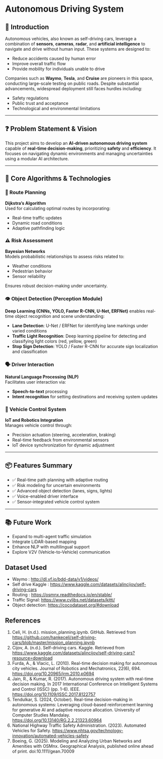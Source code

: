# Autonomous Driving System

## 📌 Introduction

Autonomous vehicles, also known as self-driving cars, leverage a combination of **sensors**, **cameras**, **radar**, and **artificial intelligence** to navigate and drive without human input. These systems are designed to:

- Reduce accidents caused by human error  
- Improve overall traffic flow  
- Provide mobility for individuals unable to drive  

Companies such as **Waymo**, **Tesla**, and **Cruise** are pioneers in this space, conducting large-scale testing on public roads. Despite substantial advancements, widespread deployment still faces hurdles including:

- Safety regulations  
- Public trust and acceptance  
- Technological and environmental limitations  

---

## ❓ Problem Statement & Vision

This project aims to develop an **AI-driven autonomous driving system** capable of **real-time decision-making**, prioritizing **safety** and **efficiency**. It focuses on navigating dynamic environments and managing uncertainties using a modular AI architecture.

---

## 🔧 Core Algorithms & Technologies

### 📍 Route Planning
**Dijkstra’s Algorithm**  
Used for calculating optimal routes by incorporating:
- Real-time traffic updates  
- Dynamic road conditions  
- Adaptive pathfinding logic  

### ⚠️ Risk Assessment
**Bayesian Networks**  
Models probabilistic relationships to assess risks related to:
- Weather conditions  
- Pedestrian behavior  
- Sensor reliability  

Ensures robust decision-making under uncertainty.

### 👁️ Object Detection (Perception Module)
**Deep Learning (CNNs, YOLO, Faster R-CNN, U-Net, ERFNet)** enables real-time object recognition and scene understanding:
- **Lane Detection**: U-Net / ERFNet for identifying lane markings under varied conditions  
- **Traffic Light Recognition**: Deep learning pipeline for detecting and classifying light colors (red, yellow, green)  
- **Stop Sign Detection**: YOLO / Faster R-CNN for accurate sign localization and classification  

### 🗣️ Driver Interaction
**Natural Language Processing (NLP)**  
Facilitates user interaction via:
- **Speech-to-text** processing  
- **Intent recognition** for setting destinations and receiving system updates  

### 🚗 Vehicle Control System
**IoT and Robotics Integration**  
Manages vehicle control through:
- Precision actuation (steering, acceleration, braking)  
- Real-time feedback from environmental sensors  
- IoT device synchronization for dynamic adjustment  

---

## 📦 Features Summary

- ✅ Real-time path planning with adaptive routing  
- ✅ Risk modeling for uncertain environments  
- ✅ Advanced object detection (lanes, signs, lights)  
- ✅ Voice-enabled driver interface  
- ✅ Sensor-integrated vehicle control system  

---

## 📚 Future Work

- Expand to multi-agent traffic simulation  
- Integrate LiDAR-based mapping  
- Enhance NLP with multilingual support  
- Explore V2V (Vehicle-to-Vehicle) communication

## Dataset Used

- Waymo : http://dl.yf.io/bdd-data/v1/videos/
- Self drive Kaggle : https://www.kaggle.com/datasets/alincijov/self-driving-cars
- Routing : https://osmnx.readthedocs.io/en/stable/
- Traffic Signal: https://www.cvlibs.net/datasets/kitti/
- Object detection: https://cocodataset.org/#download

## References

1. Celi, H. (n.d.). mission_planning.ipynb. GitHub. Retrieved from https://github.com/hankeceli/self-driving-cars/blob/master/mission_planning.ipynb
2. Cijov, A. (n.d.). Self-driving cars. Kaggle. Retrieved from https://www.kaggle.com/datasets/alincijov/self-driving-cars?resource=download
3. Furda, A., & Vlacic, L. (2010). Real-time decision making for autonomous city vehicles. Journal of Robotics and Mechatronics, 22(6), 694. https://doi.org/10.20965/jrm.2010.p0694
4. Jain, R., & Kumar, R. (2017). Autonomous driving system with real-time decision making. In 2017 International Conference on Intelligent Systems and Control (ISSC) (pp. 1-6). IEEE. https://doi.org/10.1109/ISSC.2017.8122757
5. Tendulkar, S. (2024, October). Real-time decision-making in autonomous systems: Leveraging cloud-based reinforcement learning for generative AI and adaptive resource allocation. University of Computer Studies Mandalay. https://doi.org/10.13140/RG.2.2.21323.60964
6. National Highway Traffic Safety Administration. (2023). Automated Vehicles for Safety. https://www.nhtsa.gov/technology-innovation/automated-vehicles-safety
7. Boeing, G. (2025). Modeling and Analyzing Urban Networks and Amenities with OSMnx. Geographical Analysis, published online ahead of print. doi:10.1111/gean.70009
